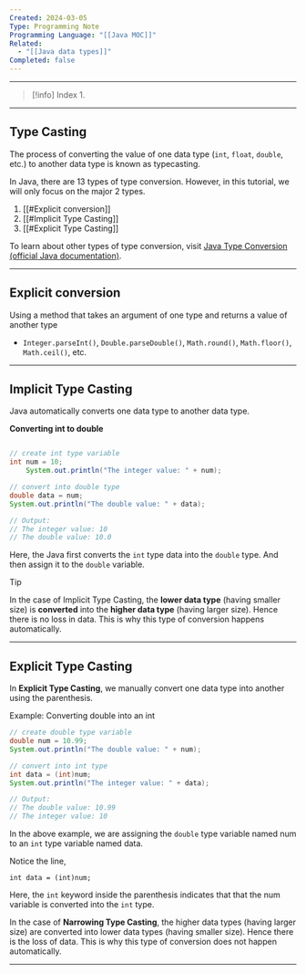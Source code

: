 ```yaml
---
Created: 2024-03-05
Type: Programming Note
Programming Language: "[[Java MOC]]"
Related:
  - "[[Java data types]]"
Completed: false
---
```

---

>[!info] Index
>1. 

---
## Type Casting

The process of converting the value of one data type (`int`, `float`, `double`, etc.) to another data type is known as typecasting.

In Java, there are 13 types of type conversion. However, in this tutorial, we will only focus on the major 2 types.

1. [[#Explicit conversion]]
2. [[#Implicit Type Casting]]
3. [[#Explicit Type Casting]]

To learn about other types of type conversion, visit [Java Type Conversion (official Java documentation)](https://docs.oracle.com/javase/specs/jls/se10/html/jls-5.html "Java Type Conversion (official Java documentation)").

---
## Explicit conversion
Using a method that takes an argument of one type and returns a value of another type
- `Integer.parseInt()`, `Double.parseDouble()`, `Math.round()`, `Math.floor()`, `Math.ceil()`, etc.


---
## Implicit Type Casting

Java automatically converts one data type to another data type.

**Converting int to double**

```java

// create int type variable
int num = 10;
    System.out.println("The integer value: " + num);

// convert into double type
double data = num;
System.out.println("The double value: " + data);

// Output:
// The integer value: 10
// The double value: 10.0
```

Here, the Java first converts the `int` type data into the `double` type. And then assign it to the `double` variable.

>[!tip]
>In the case of Implicit Type Casting, the **lower data type** (having smaller size) is **converted** into the **higher data type** (having larger size). Hence there is no loss in data. This is why this type of conversion happens automatically.

---
## Explicit Type Casting

In **Explicit Type Casting**, we manually convert one data type into another using the parenthesis.

 Example: Converting double into an int
 
```java
// create double type variable
double num = 10.99;
System.out.println("The double value: " + num);

// convert into int type
int data = (int)num;
System.out.println("The integer value: " + data);

// Output:
// The double value: 10.99
// The integer value: 10
```

In the above example, we are assigning the `double` type variable named num to an `int` type variable named data.

Notice the line,

```
int data = (int)num;
```

Here, the `int` keyword inside the parenthesis indicates that that the num variable is converted into the `int` type.

In the case of **Narrowing Type Casting**, the higher data types (having larger size) are converted into lower data types (having smaller size). Hence there is the loss of data. This is why this type of conversion does not happen automatically.

---